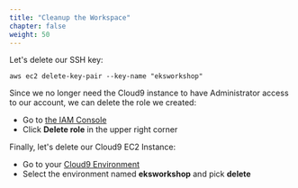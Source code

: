 ```yaml
---
title: "Cleanup the Workspace"
chapter: false
weight: 50
---
```


Let's delete our SSH key:
```
aws ec2 delete-key-pair --key-name "eksworkshop"
```

Since we no longer need the Cloud9 instance to have Administrator access
to our account, we can delete the role we created:

  - Go to [the IAM Console](https://console.aws.amazon.com/iam/home?#/roles/eksworkshop-admin)
  - Click **Delete role** in the upper right corner

Finally, let's delete our Cloud9 EC2 Instance:

- Go to your [Cloud9 Environment](https://console.aws.amazon.com/cloud9/home)
- Select the environment named **eksworkshop** and pick **delete**
